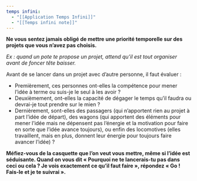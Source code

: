 ```yaml
---
temps infini:
  - "[[Application Temps Infini]]"
  - "[[Temps infini note]]"
---
```


**Ne vous sentez jamais obligé de mettre une priorité temporelle sur des projets que vous n’avez pas choisis.**

*Ex : quand un pote te propose un projet, attend qu’il est tout organiser avant de foncer tête baisser.*

Avant de se lancer dans un projet avec d’autre personne, il faut évaluer :
- Premièrement, ces personnes ont-elles la compétence pour mener l’idée à terme ou suis-je le seul à les avoir ?
- Deuxièmement, ont-elles la capacité de dégager le temps qu’il faudra ou devrai-je tout prendre sur le mien ?
- Dernièrement, sont-elles des passagers (qui n’apportent rien au projet à part l’idée de départ), des wagons (qui apportent des éléments pour mener l’idée mais ne dépensent pas l’énergie et la motivation pour faire en sorte que l’idée avance toujours), ou enfin des locomotives (elles travaillent, mais en plus, donnent leur énergie pour toujours faire avancer l’idée) ?

**Méfiez-vous de la casquette que l’on veut vous mettre, même si l’idée est séduisante. Quand on vous dit « Pourquoi ne te lancerais-tu pas dans ceci ou cela ? Je vois exactement ce qu’il faut faire », répondez « Go ! Fais-le et je te suivrai ».**